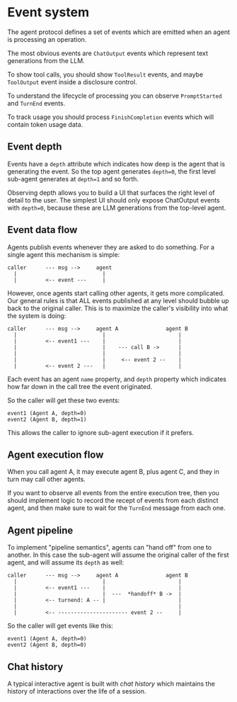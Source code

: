 # Event system

The agent protocol defines a set of events which are emitted when an agent is
processing an operation.

The most obvious events are `ChatOutput` events which represent text generations
from the LLM. 

To show tool calls, you should show `ToolResult` events, and maybe `ToolOutput`
event inside a disclosure control.

To understand the lifecycle of processing you can observe `PromptStarted`
and `TurnEnd` events. 

To track usage you should process `FinishCompletion` events which will contain
token usage data.


## Event depth

Events have a `depth` attribute which indicates how deep is the agent that is
generating the event. So the top agent generates `depth=0`, the first level 
sub-agent generates at `depth=1` and so forth. 

Observing depth allows you to build a UI that surfaces the right level of detail
to the user. The simplest UI should only expose ChatOutput events with `depth=0`,
because these are LLM generations from the top-level agent. 


## Event data flow

Agents publish events whenever they are asked to do something. For a single
agent this mechanism is simple:

    caller      --- msg -->     agent
      |                           |
      |         <-- event ---     |

However, once agents start calling other agents, it gets more complicated. Our general
rules is that ALL events published at any level should bubble up back to the original
caller. This is to maximize the caller's visibility into what the system is doing:

    caller      --- msg -->     agent A               agent B
      |                           |                       |
      |         <-- event1 ---    |                       |
      |                           |    --- call B ->      |
      |                           |                       |
      |                           |     <-- event 2 --    |
      |         <-- event 2 ---   |                       |

Each event has an agent `name` property, and `depth` property which indicates how far down 
in the call tree the event originated.

So the caller will get these two events:

    event1 (Agent A, depth=0)
    event2 (Agent B, depth=1)

This allows the caller to ignore sub-agent execution if it prefers.

## Agent execution flow

When you call agent A, it may execute agent B, plus agent C, and they in turn
may call other agents.

If you want to observe all events from the entire execution tree, then you should
implement logic to record the recept of events from each distinct agent, and then
make sure to wait for the `TurnEnd` message from each one. 

## Agent pipeline

To implement "pipeline semantics", agents can "hand off" from one to another. In this
case the sub-agent will assume the original caller of the first agent, and will assume
its `depth` as well:

    caller      --- msg -->     agent A               agent B
      |                           |                       |
      |         <-- event1 ---    |                       |
      |                           |  ---  *handoff* B ->  |
      |         <-- turnend: A -- |                       |                
      |                                                   |
      |         <-- ---------------------- event 2 --     |

So the caller will get events like this:

    event1 (Agent A, depth=0)
    event2 (Agent B, depth=0)

## Chat history

A typical interactive agent is built with _chat history_ which maintains the history
of interactions over the life of a session.